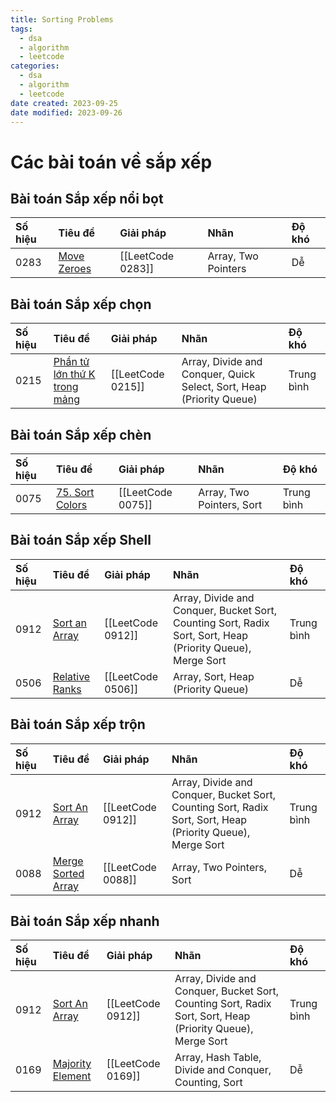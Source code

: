 ```yaml
---
title: Sorting Problems
tags:
  - dsa
  - algorithm
  - leetcode
categories:
  - dsa
  - algorithm
  - leetcode
date created: 2023-09-25
date modified: 2023-09-26
---
```


# Các bài toán về sắp xếp

## Bài toán Sắp xếp nổi bọt

| Số hiệu | Tiêu đề | Giải pháp | Nhãn | Độ khó |
| :------ | :------ | :------ | :------ | :------ |
| 0283 | [Move Zeroes](https://leetcode.com/problems/move-zeroes/) | [[LeetCode 0283]] | Array, Two Pointers | Dễ |

## Bài toán Sắp xếp chọn

| Số hiệu | Tiêu đề | Giải pháp | Nhãn | Độ khó |
| :------ | :------ | :------ | :------ | :------ |
| 0215 | [Phần tử lớn thứ K trong mảng](https://leetcode.com/problems/kth-largest-element-in-an-array/) | [[LeetCode 0215]] | Array, Divide and Conquer, Quick Select, Sort, Heap (Priority Queue) | Trung bình |

## Bài toán Sắp xếp chèn

| Số hiệu | Tiêu đề | Giải pháp | Nhãn | Độ khó |
| :------ | :------ | :------ | :------ | :------ |
| 0075 | [75. Sort Colors](https://leetcode.com/problems/sort-colors/) | [[LeetCode 0075]] | Array, Two Pointers, Sort | Trung bình |

## Bài toán Sắp xếp Shell

| Số hiệu | Tiêu đề | Giải pháp | Nhãn | Độ khó |
| :------ | :------ | :------ | :------ | :------ |
| 0912 | [Sort an Array](https://leetcode.com/problems/sort-an-array/) | [[LeetCode 0912]] | Array, Divide and Conquer, Bucket Sort, Counting Sort, Radix Sort, Sort, Heap (Priority Queue), Merge Sort | Trung bình |
| 0506 | [Relative Ranks](https://leetcode.com/problems/relative-ranks/) | [[LeetCode 0506]] | Array, Sort, Heap (Priority Queue) | Dễ |

## Bài toán Sắp xếp trộn

| Số hiệu | Tiêu đề | Giải pháp | Nhãn | Độ khó |
| :------ | :------ | :------ | :------ | :------ |
| 0912 | [Sort An Array](https://leetcode.com/problems/sort-an-array/) | [[LeetCode 0912]] | Array, Divide and Conquer, Bucket Sort, Counting Sort, Radix Sort, Sort, Heap (Priority Queue), Merge Sort | Trung bình |
| 0088 | [Merge Sorted Array](https://leetcode.com/problems/merge-sorted-array/) | [[LeetCode 0088]] | Array, Two Pointers, Sort | Dễ |

## Bài toán Sắp xếp nhanh

| Số hiệu | Tiêu đề | Giải pháp | Nhãn | Độ khó |
| :------ | :------ | :------ | :------ | :------ |
| 0912 | [Sort An Array](https://leetcode.com/problems/sort-an-array/) | [[LeetCode 0912]] | Array, Divide and Conquer, Bucket Sort, Counting Sort, Radix Sort, Sort, Heap (Priority Queue), Merge Sort | Trung bình |
| 0169 | [Majority Element](https://leetcode.com/problems/majority-element/) | [[LeetCode 0169]] | Array, Hash Table, Divide and Conquer, Counting, Sort | Dễ |
